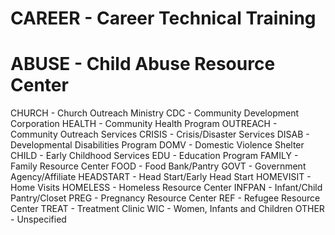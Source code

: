 # CAREER - Career Technical Training
# ABUSE - Child Abuse Resource Center
CHURCH - Church Outreach Ministry
CDC - Community Development Corporation
HEALTH - Community Health Program
OUTREACH - Community Outreach Services
CRISIS - Crisis/Disaster Services
DISAB - Developmental Disabilities Program
DOMV - Domestic Violence Shelter
CHILD - Early Childhood Services
EDU - Education Program
FAMILY - Family Resource Center
FOOD - Food Bank/Pantry
GOVT - Government Agency/Affiliate
HEADSTART - Head Start/Early Head Start
HOMEVISIT - Home Visits
HOMELESS - Homeless Resource Center
INFPAN - Infant/Child Pantry/Closet
PREG - Pregnancy Resource Center
REF - Refugee Resource Center
TREAT - Treatment Clinic
WIC - Women, Infants and Children 
OTHER - Unspecified